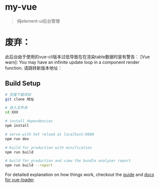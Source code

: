 # my-vue

> 纯element-ui后台管理

# 废弃：
此后台由于使用的vue-cli版本过低导致在在渲染table数据时是有警告：
[Vue warn]: You may have an infinite update loop in a component render function.
请跳转新版本地址：<a href="https://github.com/SnowBeatRain/Vue_element_back" targer="_blank"></a>

## Build Setup

``` bash
# 克隆下载项目
git clone 地址

# 进入文件夹
cd XXX

# install dependencies
npm install

# serve with hot reload at localhost:8080
npm run dev

# build for production with minification
npm run build

# build for production and view the bundle analyzer report
npm run build --report
```

For detailed explanation on how things work, checkout the [guide](http://vuejs-templates.github.io/webpack/) and [docs for vue-loader](http://vuejs.github.io/vue-loader).
